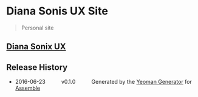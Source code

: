 # Diana Sonis UX Site

> Personal site

## [Diana Sonix UX](https://dimkaspb.github.io/dianasonis-ux/dist/)

## Release History
 * 2016-06-23   v0.1.0   Generated by the [Yeoman Generator](https://github.com/assemble/generator-assemble) for [Assemble](http://assemble.io)
